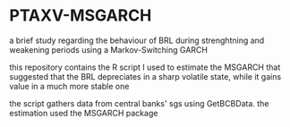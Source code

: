 # PTAXV-MSGARCH
a brief study regarding the behaviour of BRL during strenghtning and weakening periods using a Markov-Switching GARCH

this repository contains the R script I used to estimate the MSGARCH that suggested that the BRL depreciates 
in a sharp volatile state, while it gains value in a much more stable one

the script gathers data from central banks' sgs using GetBCBData. 
the estimation used the MSGARCH package
